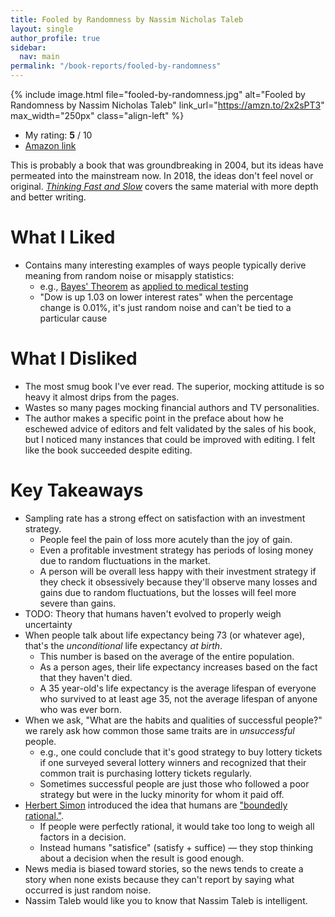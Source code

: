 ```yaml
---
title: Fooled by Randomness by Nassim Nicholas Taleb
layout: single
author_profile: true
sidebar:
  nav: main
permalink: "/book-reports/fooled-by-randomness"
---
```


{% include image.html file="fooled-by-randomness.jpg" alt="Fooled by Randomness by Nassim Nicholas Taleb"  link_url="https://amzn.to/2x2sPT3" max_width="250px" class="align-left" %}

* My rating: **5** / 10
* [Amazon link](https://amzn.to/2x2sPT3)

This is probably a book that was groundbreaking in 2004, but its ideas have permeated into the mainstream now. In 2018, the ideas don't feel novel or original. [*Thinking Fast and Slow*](https://amzn.to/2oXDdaZ) covers the same material with more depth and better writing.

# What I Liked

* Contains many interesting examples of ways people typically derive meaning from random noise or misapply statistics:
  * e.g., [Bayes' Theorem](https://en.wikipedia.org/wiki/Bayes%27_theorem) as [applied to medical testing](http://sphweb.bumc.bu.edu/otlt/MPH-Modules/BS/BS704_Probability/BS704_Probability6.html)
  * "Dow is up 1.03 on lower interest rates" when the percentage change is 0.01%, it's just random noise and can't be tied to a particular cause

# What I Disliked

* The most smug book I've ever read. The superior, mocking attitude is so heavy it almost drips from the pages.
* Wastes so many pages mocking financial authors and TV personalities.
* The author makes a specific point in the preface about how he eschewed advice of editors and felt validated by the sales of his book, but I noticed many instances that could be improved with editing. I felt like the book succeeded despite editing.

# Key Takeaways

* Sampling rate has a strong effect on satisfaction with an investment strategy.
  * People feel the pain of loss more acutely than the joy of gain.
  * Even a profitable investment strategy has periods of losing money due to random fluctuations in the market.
  * A person will be overall less happy with their investment strategy if they check it obsessively because they'll observe many losses and gains due to random fluctuations, but the losses will feel more severe than gains.
* TODO: Theory that humans haven't evolved to properly weigh uncertainty
* When people talk about life expectancy being 73 (or whatever age), that's the *unconditional* life expectancy *at birth*.
  * This number is based on the average of the entire population.
  * As a person ages, their life expectancy increases based on the fact that they haven't died.
  * A 35 year-old's life expectancy is the average lifespan of everyone who survived to at least age 35, not the average lifespan of anyone who was ever born.
* When we ask, "What are the habits and qualities of successful people?" we rarely ask how common those same traits are in *unsuccessful* people.
  * e.g., one could conclude that it's good strategy to buy lottery tickets if one surveyed several lottery winners and recognized that their common trait is purchasing lottery tickets regularly.
  * Sometimes successful people are just those who followed a poor strategy but were in the lucky minority for whom it paid off.
* [Herbert Simon](https://en.wikipedia.org/wiki/Herbert_A._Simon) introduced the idea that humans are ["boundedly rational."](https://en.wikipedia.org/wiki/Bounded_rationality).
  * If people were perfectly rational, it would take too long to weigh all factors in a decision.
  * Instead humans "satisfice" (satisfy + suffice) &mdash; they stop thinking about a decision when the result is good enough.
* News media is biased toward stories, so the news tends to create a story when none exists because they can't report by saying what occurred is just random noise.
* Nassim Taleb would like you to know that Nassim Taleb is intelligent.